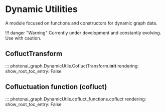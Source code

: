 # Dynamic Utilities

A module focused on functions and constructors for dynamic graph data.

!!! danger "Warning" 
    Currently under development and constantly evolving. Use with caution.

## CofluctTransform
::: photonai_graph.DynamicUtils.CofluctTransform.__init__
    rendering:
        show_root_toc_entry: False

## Cofluctuation function (cofluct)
::: photonai_graph.DynamicUtils.cofluct_functions.cofluct
    rendering:
        show_root_toc_entry: False
